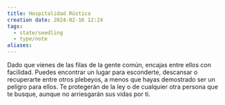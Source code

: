 ```yaml
---
title: Hospitalidad Rústica
creation date: 2024-02-16 12:24
tags:
  - state/seedling
  - type/note
aliases:
---
```

Dado que vienes de las filas de la gente común, encajas entre ellos con facilidad. Puedes encontrar un lugar para esconderte, descansar o recuperarte entre otros plebeyos, a menos que hayas demostrado ser un peligro para ellos. Te protegerán de la ley o de cualquier otra persona que te busque, aunque no arriesgarán sus vidas por ti.